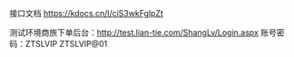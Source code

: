 接口文档 https://kdocs.cn/l/ciS3wkFglpZt

测试环境商旅下单后台：http://test.lian-tie.com/ShangLv/Login.aspx
账号密码：ZTSLVIP    ZTSLVIP@01